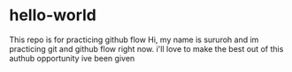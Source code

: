 # hello-world
This repo is for practicing github flow
Hi, my name is sururoh and im practicing git and github flow right now. i'll love to make the best out of this authub opportunity ive been given
